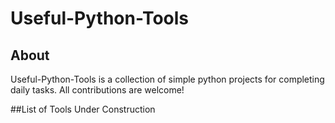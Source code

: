 # Useful-Python-Tools
## About
Useful-Python-Tools is a collection of simple python projects for completing daily tasks. All contributions are welcome!

##List of Tools
Under Construction
